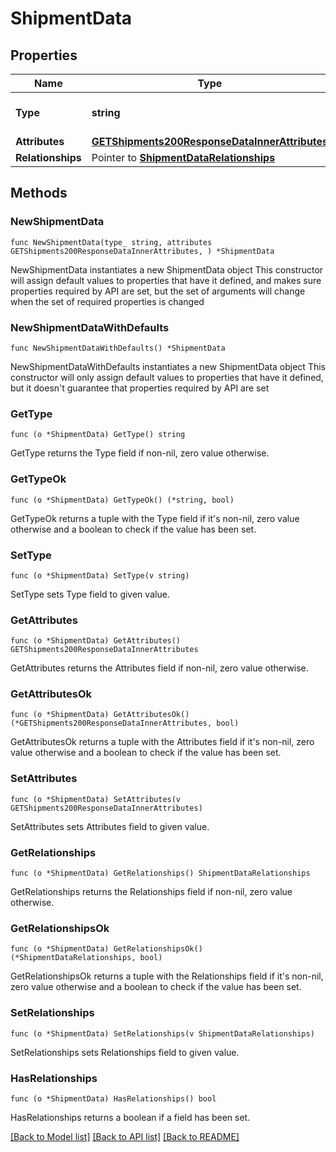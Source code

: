# ShipmentData

## Properties

Name | Type | Description | Notes
------------ | ------------- | ------------- | -------------
**Type** | **string** | The resource&#39;s type | [default to "shipments"]
**Attributes** | [**GETShipments200ResponseDataInnerAttributes**](GETShipments200ResponseDataInnerAttributes.md) |  | 
**Relationships** | Pointer to [**ShipmentDataRelationships**](ShipmentDataRelationships.md) |  | [optional] 

## Methods

### NewShipmentData

`func NewShipmentData(type_ string, attributes GETShipments200ResponseDataInnerAttributes, ) *ShipmentData`

NewShipmentData instantiates a new ShipmentData object
This constructor will assign default values to properties that have it defined,
and makes sure properties required by API are set, but the set of arguments
will change when the set of required properties is changed

### NewShipmentDataWithDefaults

`func NewShipmentDataWithDefaults() *ShipmentData`

NewShipmentDataWithDefaults instantiates a new ShipmentData object
This constructor will only assign default values to properties that have it defined,
but it doesn't guarantee that properties required by API are set

### GetType

`func (o *ShipmentData) GetType() string`

GetType returns the Type field if non-nil, zero value otherwise.

### GetTypeOk

`func (o *ShipmentData) GetTypeOk() (*string, bool)`

GetTypeOk returns a tuple with the Type field if it's non-nil, zero value otherwise
and a boolean to check if the value has been set.

### SetType

`func (o *ShipmentData) SetType(v string)`

SetType sets Type field to given value.


### GetAttributes

`func (o *ShipmentData) GetAttributes() GETShipments200ResponseDataInnerAttributes`

GetAttributes returns the Attributes field if non-nil, zero value otherwise.

### GetAttributesOk

`func (o *ShipmentData) GetAttributesOk() (*GETShipments200ResponseDataInnerAttributes, bool)`

GetAttributesOk returns a tuple with the Attributes field if it's non-nil, zero value otherwise
and a boolean to check if the value has been set.

### SetAttributes

`func (o *ShipmentData) SetAttributes(v GETShipments200ResponseDataInnerAttributes)`

SetAttributes sets Attributes field to given value.


### GetRelationships

`func (o *ShipmentData) GetRelationships() ShipmentDataRelationships`

GetRelationships returns the Relationships field if non-nil, zero value otherwise.

### GetRelationshipsOk

`func (o *ShipmentData) GetRelationshipsOk() (*ShipmentDataRelationships, bool)`

GetRelationshipsOk returns a tuple with the Relationships field if it's non-nil, zero value otherwise
and a boolean to check if the value has been set.

### SetRelationships

`func (o *ShipmentData) SetRelationships(v ShipmentDataRelationships)`

SetRelationships sets Relationships field to given value.

### HasRelationships

`func (o *ShipmentData) HasRelationships() bool`

HasRelationships returns a boolean if a field has been set.


[[Back to Model list]](../README.md#documentation-for-models) [[Back to API list]](../README.md#documentation-for-api-endpoints) [[Back to README]](../README.md)


